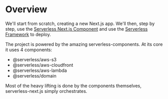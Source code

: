 # Overview


We'll start from scratch, creating a new Next.js app. We'll then, step by step, use the [Serverless Next.js Component](https://github.com/serverless-nextjs/serverless-next.js) and use the [Serverless Framework](https://www.serverless.com/framework/docs/providers/aws/guide/intro/) to deploy. 

The project is powered by the amazing serverless-components. At its core it uses 4 components:

- @serverless/aws-s3
- @serverless/aws-cloudfront
- @serverless/aws-lambda
- @serverless/domain

Most of the heavy lifting is done by the components themselves, serverless-next.js simply orchestrates.

